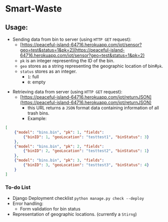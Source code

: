# Smart-Waste
## Usage:
+ Sending data from bin to server (using `HTTP GET` request):
    + [https://peaceful-island-64716.herokuapp.com/iot/sensor?geo=test&status=1&pk=2](https://peaceful-island-64716.herokuapp.com/iot/sensor?geo=test&status=1&pk=2)
    + `pk` is an integer representing the ID of the bin.
    + `geo` stores as a string representing the geographic location of bin#`pk`.
    + `status` stores as an integer.
        * `1`: full
        * `0`: empty
* Retrieving data from server (using `HTTP GET` request):
    - [https://peaceful-island-64716.herokuapp.com/iot/returnJSON](https://peaceful-island-64716.herokuapp.com/iot/returnJSON)
        + this URL returns a `JSON` format data containing information of all trash bins.
        * Example:
```json
[
    {"model": "bins.bin", "pk": 1, "fields": 
        {"binID": 1, "geoLocation": "testtest1", "binStatus": 3}
    }, 
    {"model": "bins.bin", "pk": 2, "fields": 
        {"binID": 2, "geoLocation": "testtest2", "binStatus": 1}
    }, 
    {"model": "bins.bin", "pk": 3, "fields": 
        {"binID": 3, "geoLocation": "testtest3", "binStatus": 4}
    }
]
```

### To-do List
+ Django Deployment checklist `python manage.py check --deploy`
+ Error handling:
    + Form validation for bin status
+ Representation of geographic locations. (currently a `Stirng`)


